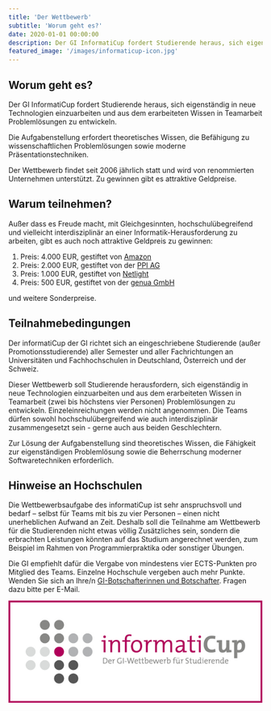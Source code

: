 ```yaml
---
title: 'Der Wettbewerb'
subtitle: 'Worum geht es?'
date: 2020-01-01 00:00:00
description: Der GI InformatiCup fordert Studierende heraus, sich eigenständig in neue Technologien einzuarbeiten und aus dem erarbeiteten Wissen in Teamarbeit Problemlösungen zu entwickeln.<p>Die Aufgabenstellung erfordert theoretisches Wissen, die Befähigung zu wissenschaftlichen Problemlösungen sowie moderne Präsentationstechniken.</p><p>Der Wettbewerb findet seit 2006 jährlich statt und wird von renommierten Unternehmen unterstützt. Zu gewinnen gibt es attraktive Geldpreise.</p>
featured_image: '/images/informaticup-icon.jpg'
---
```


## Worum geht es? ##

Der GI InformatiCup fordert Studierende heraus, sich eigenständig in neue Technologien einzuarbeiten und aus dem erarbeiteten Wissen in Teamarbeit Problemlösungen zu entwickeln.

Die Aufgabenstellung erfordert theoretisches Wissen, die Befähigung zu wissenschaftlichen Problemlösungen sowie moderne Präsentationstechniken.

Der Wettbewerb findet seit 2006 jährlich statt und wird von renommierten Unternehmen unterstützt. Zu gewinnen gibt es attraktive Geldpreise.

## Warum teilnehmen? ##

Außer dass es Freude macht, mit Gleichgesinnten, hochschulübegreifend und vielleicht interdisziplinär an einer Informatik-Herausforderung zu arbeiten, gibt es auch noch attraktive Geldpreis zu gewinnen:

1. Preis: 4.000 EUR, gestiftet von [Amazon](https://amazon.jobs/de)
2. Preis: 2.000 EUR, gestiftet von der [PPI AG](https://www.ppi.de/)
3. Preis: 1.000 EUR, gestiftet von [Netlight](https://www.netlight.com/)
4. Preis:   500 EUR, gestiftet von der [genua GmbH](https://www.genua.de/)

und weitere Sonderpreise.

## Teilnahmebedingungen ##

Der informatiCup der GI richtet sich an eingeschriebene Studierende (außer Promotionsstudierende) aller Semester und aller Fachrichtungen an Universitäten und Fachhochschulen in Deutschland, Österreich und der Schweiz.

Dieser Wettbewerb soll Studierende herausfordern, sich eigenständig in neue Technologien einzuarbeiten und aus dem erarbeiteten Wissen in Teamarbeit (zwei bis höchstens vier Personen) Problemlösungen zu entwickeln. Einzeleinreichungen werden nicht angenommen. Die Teams dürfen sowohl hochschulübergreifend wie auch interdisziplinär zusammengesetzt sein - gerne auch aus beiden Geschlechtern.

Zur Lösung der Aufgabenstellung sind theoretisches Wissen, die Fähigkeit zur eigenständigen Problemlösung sowie die Beherrschung moderner Softwaretechniken erforderlich.

## Hinweise an Hochschulen ##

Die Wettbewerbsaufgabe des informatiCup ist sehr anspruchsvoll und bedarf – selbst für Teams mit bis zu vier Personen – einen nicht unerheblichen Aufwand an Zeit. Deshalb soll die Teilnahme am Wettbewerb für die Studierenden nicht etwas völlig Zusätzliches sein, sondern die erbrachten Leistungen könnten auf das Studium angerechnet werden, zum Beispiel im Rahmen von Programmierpraktika oder sonstiger Übungen.

Die GI empfiehlt dafür die Vergabe von mindestens vier ECTS-Punkten pro Mitglied des Teams. Einzelne Hochschule vergeben auch mehr Punkte. Wenden Sie sich an Ihre/n [GI-Botschafterinnen und Botschafter](https://gi.de/netzwerk/hochschulen/botschafterinnen). Fragen dazu bitte per E-Mail.

<div class="gallery" data-columns="1">
	<img src="/images/competition/informaticup.jpg">
</div>
